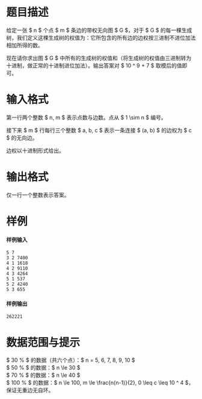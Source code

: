 
# 题目描述

给定一张 $ n $ 个点 $ m $ 条边的带权无向图 $ G $，对于 $ G $ 的每一棵生成树，我们定义这棵生成树的权值为：它所包含的所有边的边权按三进制不进位加法相加所得的数。

现在请你求出图 $ G $ 中所有的生成树的权值和（将生成树的权值由三进制转为十进制，做正常的十进制进位加法）。输出答案对 $ 10 ^ 9 + 7 $ 取模后的值即可。


# 输入格式

第一行两个整数 $ n, m $ 表示点数与边数。点从 $ 1 \sim n $ 编号。

接下来 $ m $ 行每行三个整数 $ a, b, c $ 表示一条连接 $ (a, b) $ 的边权为 $ c $ 的无向边。

边权以十进制形式给出。


# 输出格式

仅一行一个整数表示答案。


# 样例

#### 样例输入
```plain
5 7
3 2 7400
4 1 1618
4 2 9110
4 3 4264
5 1 537
5 2 4240
5 3 655
```

#### 样例输出
```plain
262221
```


# 数据范围与提示

$ 30 \% $ 的数据（共六个点）：$ n = 5, 6, 7, 8, 9, 10 $  
$ 50 \% $ 的数据：$ n \le 30 $  
$ 70 \% $ 的数据：$ n \le 40 $  
$ 100 \% $ 的数据：$ n \le 100, m \le \frac{n(n-1)}{2}, 0 \leq c \leq 10 ^ 4 $，保证无重边无自环。


